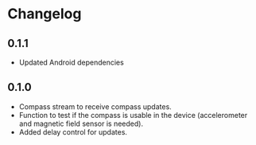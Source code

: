 # Changelog

## 0.1.1

* Updated Android dependencies

## 0.1.0

* Compass stream to receive compass updates.
* Function to test if the compass is usable in the device (accelerometer and magnetic field sensor is needed).
* Added delay control for updates.